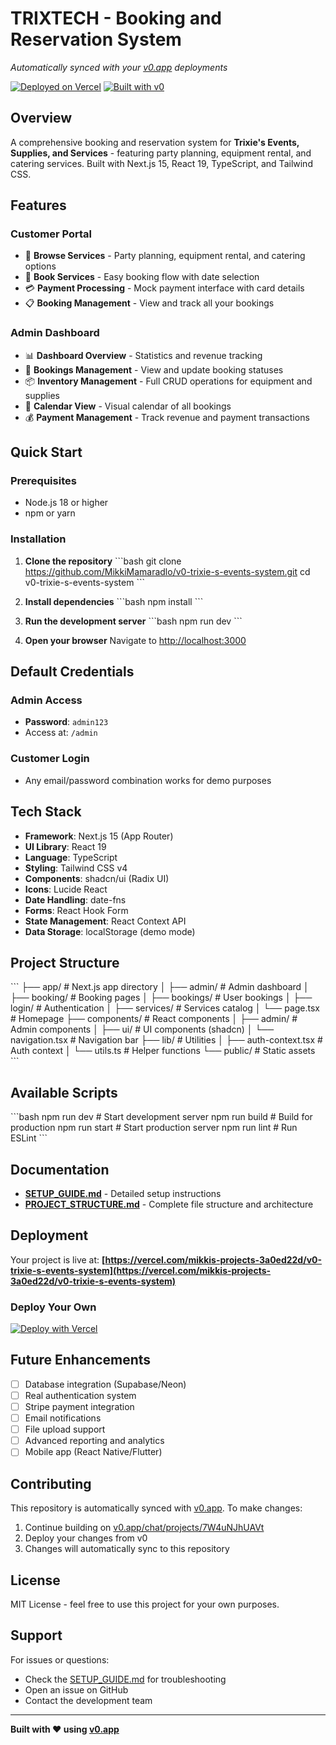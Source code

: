 # TRIXTECH - Booking and Reservation System

*Automatically synced with your [v0.app](https://v0.app) deployments*

[![Deployed on Vercel](https://img.shields.io/badge/Deployed%20on-Vercel-black?style=for-the-badge&logo=vercel)](https://vercel.com/mikkis-projects-3a0ed22d/v0-trixie-s-events-system)
[![Built with v0](https://img.shields.io/badge/Built%20with-v0.app-black?style=for-the-badge)](https://v0.app/chat/projects/7W4uNJhUAVt)

## Overview

A comprehensive booking and reservation system for **Trixie's Events, Supplies, and Services** - featuring party planning, equipment rental, and catering services. Built with Next.js 15, React 19, TypeScript, and Tailwind CSS.

## Features

### Customer Portal
- 🎉 **Browse Services** - Party planning, equipment rental, and catering options
- 📅 **Book Services** - Easy booking flow with date selection
- 💳 **Payment Processing** - Mock payment interface with card details
- 📋 **Booking Management** - View and track all your bookings

### Admin Dashboard
- 📊 **Dashboard Overview** - Statistics and revenue tracking
- 🎫 **Bookings Management** - View and update booking statuses
- 📦 **Inventory Management** - Full CRUD operations for equipment and supplies
- 📆 **Calendar View** - Visual calendar of all bookings
- 💰 **Payment Management** - Track revenue and payment transactions

## Quick Start

### Prerequisites
- Node.js 18 or higher
- npm or yarn

### Installation

1. **Clone the repository**
   \`\`\`bash
   git clone https://github.com/MikkiMamaradlo/v0-trixie-s-events-system.git
   cd v0-trixie-s-events-system
   \`\`\`

2. **Install dependencies**
   \`\`\`bash
   npm install
   \`\`\`

3. **Run the development server**
   \`\`\`bash
   npm run dev
   \`\`\`

4. **Open your browser**
   Navigate to [http://localhost:3000](http://localhost:3000)

## Default Credentials

### Admin Access
- **Password**: `admin123`
- Access at: `/admin`

### Customer Login
- Any email/password combination works for demo purposes

## Tech Stack

- **Framework**: Next.js 15 (App Router)
- **UI Library**: React 19
- **Language**: TypeScript
- **Styling**: Tailwind CSS v4
- **Components**: shadcn/ui (Radix UI)
- **Icons**: Lucide React
- **Date Handling**: date-fns
- **Forms**: React Hook Form
- **State Management**: React Context API
- **Data Storage**: localStorage (demo mode)

## Project Structure

\`\`\`
├── app/                    # Next.js app directory
│   ├── admin/             # Admin dashboard
│   ├── booking/           # Booking pages
│   ├── bookings/          # User bookings
│   ├── login/             # Authentication
│   ├── services/          # Services catalog
│   └── page.tsx           # Homepage
├── components/            # React components
│   ├── admin/            # Admin components
│   ├── ui/               # UI components (shadcn)
│   └── navigation.tsx    # Navigation bar
├── lib/                   # Utilities
│   ├── auth-context.tsx  # Auth context
│   └── utils.ts          # Helper functions
└── public/               # Static assets
\`\`\`

## Available Scripts

\`\`\`bash
npm run dev      # Start development server
npm run build    # Build for production
npm run start    # Start production server
npm run lint     # Run ESLint
\`\`\`

## Documentation

- **[SETUP_GUIDE.md](./SETUP_GUIDE.md)** - Detailed setup instructions
- **[PROJECT_STRUCTURE.md](./PROJECT_STRUCTURE.md)** - Complete file structure and architecture

## Deployment

Your project is live at:
**[https://vercel.com/mikkis-projects-3a0ed22d/v0-trixie-s-events-system](https://vercel.com/mikkis-projects-3a0ed22d/v0-trixie-s-events-system)**

### Deploy Your Own

[![Deploy with Vercel](https://vercel.com/button)](https://vercel.com/new/clone?repository-url=https://github.com/MikkiMamaradlo/v0-trixie-s-events-system)

## Future Enhancements

- [ ] Database integration (Supabase/Neon)
- [ ] Real authentication system
- [ ] Stripe payment integration
- [ ] Email notifications
- [ ] File upload support
- [ ] Advanced reporting and analytics
- [ ] Mobile app (React Native/Flutter)

## Contributing

This repository is automatically synced with [v0.app](https://v0.app). To make changes:

1. Continue building on [v0.app/chat/projects/7W4uNJhUAVt](https://v0.app/chat/projects/7W4uNJhUAVt)
2. Deploy your changes from v0
3. Changes will automatically sync to this repository

## License

MIT License - feel free to use this project for your own purposes.

## Support

For issues or questions:
- Check the [SETUP_GUIDE.md](./SETUP_GUIDE.md) for troubleshooting
- Open an issue on GitHub
- Contact the development team

---

**Built with ❤️ using [v0.app](https://v0.app)**
